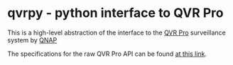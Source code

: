 
# qvrpy - python interface to QVR Pro

This is a high-level abstraction of the interface to the [QVR Pro](https://www.qnap.com/solution/qvr-pro-official/) surveillance system by [QNAP](https://www.qnap.com)

The specifications for the raw QVR Pro API can be found [at this link](http://petstore.swagger.io/?url=https://download.qnap.com/apidoc/qvrpro/qvr_pro_api_1.1.0.yaml#/).
